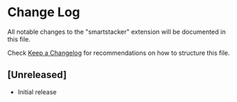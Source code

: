 # Change Log

All notable changes to the "smartstacker" extension will be documented in this file.

Check [Keep a Changelog](http://keepachangelog.com/) for recommendations on how to structure this file.

## [Unreleased]

- Initial release